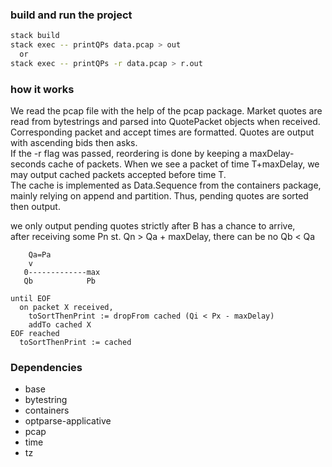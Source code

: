 ### build and run the project

```sh
stack build
stack exec -- printQPs data.pcap > out
  or
stack exec -- printQPs -r data.pcap > r.out
```

### how it works

We read the pcap file with the help of the pcap package. Market quotes are read from bytestrings
and parsed into QuotePacket objects when received. Corresponding packet and accept times are
formatted. Quotes are output with ascending bids then asks.<br>
If the -r flag was passed, reordering is done by keeping a maxDelay-seconds cache
of packets. When we see a packet of time T+maxDelay, we may output cached packets accepted
before time T.<br>
The cache is implemented as Data.Sequence from the containers package, mainly
relying on append and partition. Thus, pending quotes are sorted then output.



we only output pending quotes strictly after B has a chance to arrive,<br>
after receiving some Pn st. Qn > Qa + maxDelay, there can be no Qb < Qa<br>

```ascii
    Qa=Pa
    v
   0-------------max
   Qb            Pb
```

```pseudocode
until EOF
  on packet X received,
    toSortThenPrint := dropFrom cached (Qi < Px - maxDelay)
    addTo cached X
EOF reached
  toSortThenPrint := cached
```

### Dependencies

- base
- bytestring
- containers
- optparse-applicative
- pcap
- time
- tz
